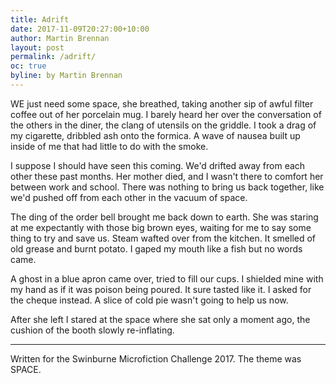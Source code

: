 ```yaml
---
title: Adrift
date: 2017-11-09T20:27:00+10:00
author: Martin Brennan
layout: post
permalink: /adrift/
oc: true
byline: by Martin Brennan
---
```


<span class="first-letter">W</span>E just need some space, she breathed, taking another sip of awful filter coffee out of her porcelain mug. I barely heard her over the conversation of the others in the diner, the clang of utensils on the griddle. I took a drag of my cigarette, dribbled ash onto the formica. A wave of nausea built up inside of me that had little to do with the smoke.

I suppose I should have seen this coming. We'd drifted away from each other these past months. Her mother died, and I wasn't there to comfort her between work and school. There was nothing to bring us back together, like we'd pushed off from each other in the vacuum of space.

The ding of the order bell brought me back down to earth. She was staring at me expectantly with those big brown eyes, waiting for me to say some thing to try and save us. Steam wafted over from the kitchen. It smelled of old grease and burnt potato. I gaped my mouth like a fish but no words came.

A ghost in a blue apron came over, tried to fill our cups. I shielded mine with my hand as if it was poison being poured. It sure tasted like it. I asked for the cheque instead. A slice of cold pie wasn't going to help us now.

After she left I stared at the space where she sat only a moment ago, the cushion of the booth slowly re-inflating.

<hr />

Written for the Swinburne Microfiction Challenge 2017. The theme was SPACE.
